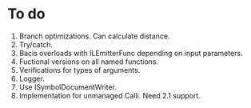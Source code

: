 # To do

1. Branch optimizations. Can calculate distance.
1. Try/catch.
1. Bacis overloads with ILEmitterFunc depending on input parameters.
1. Fuctional versions on all named functions.
1. Verifications for types of arguments.
1. Logger.
1. Use ISymbolDocumentWriter.
1. Implementation for unmanaged Calli. Need 2.1 support.